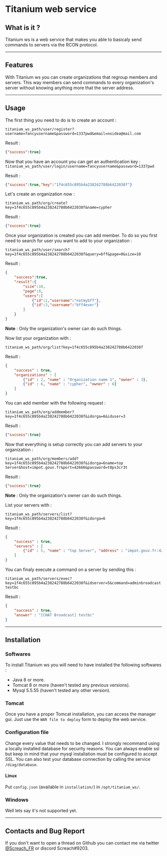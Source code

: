 # Titanium web service

## What is it ?

Titanium ws is a web service that makes you able to basicaly send commands to servers via the RCON protocol.
___

## Features

With Titanium ws you can create organizations that regroup members and servers. This way members can send commands to every organization's server without knowing anything more that the server address. 
___

## Usage
The first thing you need to do is to create an account :

`
titanium_ws_path/user/register?username=fancyusername&password=1337pwd&email=noidea@mail.com
`

Result :
```json
{"success":true}
```
Now that you have an account you can get an authentication key :
`titanium_ws_path/user/login/username=fancyusername&password=1337pwd`

Result :
```json
{"success":true,"key":"1f4c655c895b4a238242788b6422038f"}
```
Let's create an organization now :

`
titanium_ws_path/org/create?key=1f4c655c895b4a238242788b6422038f&name=cypher
`

Result :
```json
{"success":true}
```

Once your organization is created you can add member. To do so you first need to search for user you want to add to your organization : 

`
titanium_ws_path/user/search?key=1f4c655c895b4a238242788b6422038f&query=bff&page=0&size=10
`

Result :
```json
{
    "success":true,
    "result":{
        "size":10,
        "page":0,
        "users":[
            {"id":1,"username":"notmybff"},
            {"id":3,"username":"bff4ever"}
        ]
    }
}
```
__Note__ : Only the organization's owner can do such things.

Now list your organization with :

`
titanium_ws_path/org/list?key=1f4c655c895b4a238242788b6422038f
`

Result :
```json
{
    "success" : true,
    "organizations" : [
        {"id" : 2, "name" : "Organization name 1", "owner" : 3},
        {"id" : 6, "name" : "cypher", "owner" : 6}
    ]
} 
```


You can add member with the following request :

`
titanium_ws_path/org/addmember?key=1f4c655c895b4a238242788b6422038f&idorga=6&iduser=3
`

Result :
```json
{"success":true}
```

Now that everything is setup correctly you can add servers to your organization : 

`titanium_ws_path/org/members/add?key=1f4c655c895b4a238242788b6422038f&idorga=6name=top Server&host=impot.gouv.fr&port=42666&password=t0ps3cr3t`

Result :
```json
{"success":true}
```

__Note__ : Only the organization's owner can do such things.

List your servers with :

`titanium_ws_path/servers/list?key=1f4c655c895b4a238242788b6422038f&idorga=6`

Result :
```json
{
    "success" : true,
    "servers" : [
        {"id" : 5, "name" : "top Server", "address" : "impot.gouv.fr:42666"},
    ]
} 
```

You can finaly execute a command on a server by sending this :

`titanium_ws_path/servers/exec?key=1f4c655c895b4a238242788b6422038f&idserver=5&command=adminbroadcast testbc`

Result :
```JSON
{
    "success" : true,
    "answer" : "[CHAT Broadcast] testbc"
} 
```
___

## Installation

### Softwares
To install Titanium ws you will need to have installed the following softwares :

+ Java 8 or more.
+ Tomcat 8 or more (haven't tested any previous versions).
+ Mysql 5.5.55 (haven't tested any other version).

### Tomcat
Once you have a proper Tomcat installation, you can access the manager gui. Just use the `WAR file to deploy` form to deploy the web service.

### Configuration file

Change every value that needs to be changed. I strongly recommand using a locally installed database for security reasons.
You can always enable ssl but keep in mind that your mysql installation must be configured to accept SSL.
You can also test your database connection by calling the service `/diag/database`. 

#### Linux
Put `config.json` (available in `installation/`) in `/opt/titanium_ws/`.

### Windows
Well lets say it's not supported yet.

___
## Contacts and Bug Report
If you don't want to open a thread on Github you can contact me via twitter [@Screach_FR](https://twitter.com/Screach_FR) or discord Screach#9203.